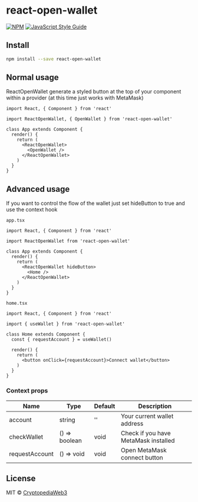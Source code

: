 # react-open-wallet

[![NPM](https://img.shields.io/npm/v/react-open-wallet.svg)](https://www.npmjs.com/package/react-open-wallet) [![JavaScript Style Guide](https://img.shields.io/badge/code_style-standard-brightgreen.svg)](https://standardjs.com)

## Install

```bash
npm install --save react-open-wallet
```

## Normal usage

ReactOpenWallet generate a styled button at the top of your component within a provider (at this time just works with MetaMask)

```tsx
import React, { Component } from 'react'

import ReactOpenWallet, { OpenWallet } from 'react-open-wallet'

class App extends Component {
  render() {
    return (
      <ReactOpenWallet>
        <OpenWallet />
      </ReactOpenWallet>
    )
  }
}
```

## Advanced usage

If you want to control the flow of the wallet just set hideButton to true and use the context hook

```
app.tsx
```

```tsx
import React, { Component } from 'react'

import ReactOpenWallet from 'react-open-wallet'

class App extends Component {
  render() {
    return (
      <ReactOpenWallet hideButton>
        <Home />
      </ReactOpenWallet>
    )
  }
}
```

```
home.tsx
```

```tsx
import React, { Component } from 'react'

import { useWallet } from 'react-open-wallet'

class Home extends Component {
  const { requestAccount } = useWallet()

  render() {
    return (
      <button onClick={requestAccount}>Connect wallet</button>
    )
  }
}
```

### Context props

| Name           | Type          | Default | Description                          |
| -------------- | ------------- | ------- | ------------------------------------ |
| account        | string        | ''      | Your current wallet address          |
| checkWallet    | () => boolean | void    | Check if you have MetaMask installed |
| requestAccount | () => void    | void    | Open MetaMask connect button         |

## License

MIT © [CryptopediaWeb3](https://github.com/CryptopediaWeb3)

